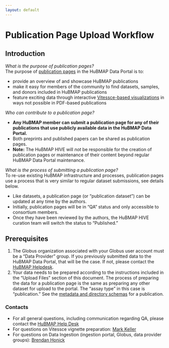 ```yaml
---
layout: default
---
```


# Publication Page Upload Workflow
## Introduction
_What is the purpose of publication pages?_<br>
The purpose of [publication pages](https://portal.hubmapconsortium.org/publications) in the HuBMAP Data Portal is to:
- provide an overview of and showcase HuBMAP publications
- make it easy for members of the community to find datasets, samples, and donors included in HuBMAP publications
- feature exciting data through interactive [Vitessce-based visualizations](https://vitessce.io) in ways not possible in PDF-based publications
  
_Who can contribute to a publication page?_ <br>
- **Any HuBMAP member can submit a publication page for any of their publications that use publicly available data in the HuBMAP Data Portal.**
- Both preprints and published papers can be shared as publication pages.
- **Note:** The HuBMAP HIVE will _not_ be responsible for the creation of publication pages or maintenance of their content beyond regular HuBMAP Data Portal maintenance. 

_What is the process of submitting a publication page?_ <br>
To re-use existing HuBMAP infrastructure and processes, publication pages use a process that is very similar to regular dataset submissions, see details below. 
- Like datasets, a publication page (or “publication dataset”) can be updated at any time by the authors.
- Initially, publication pages will be in “QA” status and only accessible to consortium members.
- Once they have been reviewed by the authors, the HuBMAP HIVE curation team will switch the status to “Published.”

## Prerequisites
1. The Globus organization associated with your Globus user account must be a “Data Provider” group. If you previously submitted data to the HuBMAP Data Portal, that will be the case. If not, please contact the [HuBMAP Helpdesk](mailto:help@hubmapconsortium.org). 
2. Your data needs to be prepared according to the instructions included in the “Upload Files” section of this document. The process of preparing the data for a publication page is the same as preparing any other dataset for upload to the portal. The “assay type” in this case is “publication.” See the [metadata and directory schemas](https://hubmapconsortium.github.io/ingest-validation-tools/publication/) for a publication.

### Contacts
- For all general questions, including communication regarding QA, please contact the [HuBMAP Help Desk](mailto:help@hubmapconsortium.org)
- For questions on Vitessce vignette preparation: [Mark Keller](mailto:mark_keller@hms.harvard.edu)
- For questions on Data Ingestion (ingestion portal, Globus, data provider groups): [Brendan Honick](mailto:help@hubmapconsortium.org,bhonick@andrew.cmu.edu)


